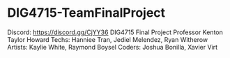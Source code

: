 # DIG4715-TeamFinalProject
Discord: https://discord.gg/CjYY36
DIG4715 Final Project
Professor Kenton Taylor Howard
Techs: Hanniee Tran, Jediel Melendez, Ryan Witherow
Artists: Kaylie White, Raymond Boysel
Coders: Joshua Bonilla, Xavier Virt
